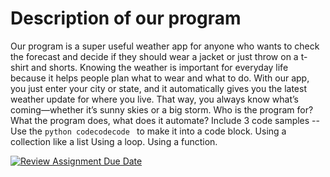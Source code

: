 # Description of our program

Our program is a super useful weather app for anyone who wants to check the forecast and decide if they should wear a jacket or just throw on a t-shirt and shorts. Knowing the weather is important for everyday life because it helps people plan what to wear and what to do. With our app, you just enter your city or state, and it automatically gives you the latest weather update for where you live. That way, you always know what’s coming—whether it’s sunny skies or a big storm.
Who is the program for?
What the program does, what does it automate?
Include 3 code samples -- Use the ```python codecodecode ``` to make it into a code block.
Using a collection like a list
Using a loop.
Using a function.


[![Review Assignment Due Date](https://classroom.github.com/assets/deadline-readme-button-22041afd0340ce965d47ae6ef1cefeee28c7c493a6346c4f15d667ab976d596c.svg)](https://classroom.github.com/a/Y49tTL6w)
